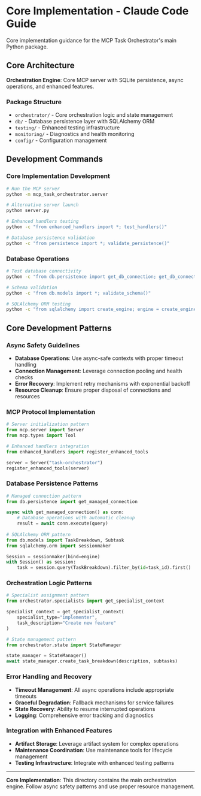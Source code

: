 # Core Implementation - Claude Code Guide

Core implementation guidance for the MCP Task Orchestrator's main Python package.

## Core Architecture

**Orchestration Engine**: Core MCP server with SQLite persistence, async operations, and enhanced features.

### Package Structure
- `orchestrator/` - Core orchestration logic and state management
- `db/` - Database persistence layer with SQLAlchemy ORM
- `testing/` - Enhanced testing infrastructure
- `monitoring/` - Diagnostics and health monitoring
- `config/` - Configuration management

## Development Commands

### Core Implementation Development
```bash
# Run the MCP server
python -m mcp_task_orchestrator.server

# Alternative server launch
python server.py

# Enhanced handlers testing
python -c "from enhanced_handlers import *; test_handlers()"

# Database persistence validation
python -c "from persistence import *; validate_persistence()"
```

### Database Operations
```bash
# Test database connectivity
python -c "from db.persistence import get_db_connection; get_db_connection()"

# Schema validation
python -c "from db.models import *; validate_schema()"

# SQLAlchemy ORM testing
python -c "from sqlalchemy import create_engine; engine = create_engine('sqlite:///task_orchestrator.db')"
```

## Core Development Patterns

### Async Safety Guidelines
- **Database Operations**: Use async-safe contexts with proper timeout handling
- **Connection Management**: Leverage connection pooling and health checks
- **Error Recovery**: Implement retry mechanisms with exponential backoff
- **Resource Cleanup**: Ensure proper disposal of connections and resources

### MCP Protocol Implementation
```python
# Server initialization pattern
from mcp.server import Server
from mcp.types import Tool

# Enhanced handlers integration
from enhanced_handlers import register_enhanced_tools

server = Server("task-orchestrator")
register_enhanced_tools(server)
```

### Database Persistence Patterns
```python
# Managed connection pattern
from db.persistence import get_managed_connection

async with get_managed_connection() as conn:
    # Database operations with automatic cleanup
    result = await conn.execute(query)
    
# SQLAlchemy ORM pattern
from db.models import TaskBreakdown, Subtask
from sqlalchemy.orm import sessionmaker

Session = sessionmaker(bind=engine)
with Session() as session:
    task = session.query(TaskBreakdown).filter_by(id=task_id).first()
```

### Orchestration Logic Patterns
```python
# Specialist assignment pattern
from orchestrator.specialists import get_specialist_context

specialist_context = get_specialist_context(
    specialist_type="implementer",
    task_description="Create new feature"
)

# State management pattern
from orchestrator.state import StateManager

state_manager = StateManager()
await state_manager.create_task_breakdown(description, subtasks)
```

### Error Handling and Recovery
- **Timeout Management**: All async operations include appropriate timeouts
- **Graceful Degradation**: Fallback mechanisms for service failures
- **State Recovery**: Ability to resume interrupted operations
- **Logging**: Comprehensive error tracking and diagnostics

### Integration with Enhanced Features
- **Artifact Storage**: Leverage artifact system for complex operations
- **Maintenance Coordination**: Use maintenance tools for lifecycle management
- **Testing Infrastructure**: Integrate with enhanced testing patterns

---

**Core Implementation**: This directory contains the main orchestration engine. Follow async safety patterns and use proper resource management.
